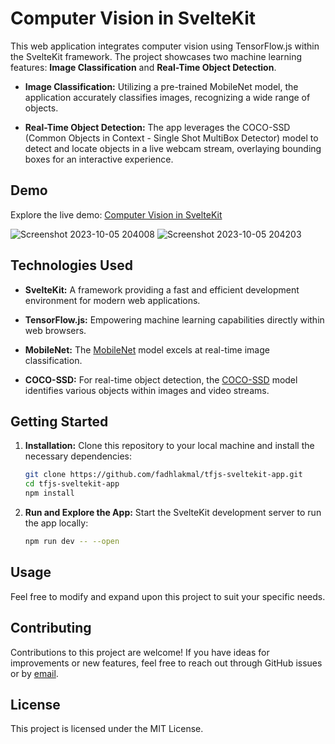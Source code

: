 # Computer Vision in SvelteKit

This web application integrates computer vision using TensorFlow.js within the SvelteKit framework. The project showcases two machine learning features: **Image Classification** and **Real-Time Object Detection**.

- **Image Classification:** Utilizing a pre-trained MobileNet model, the application accurately classifies images, recognizing a wide range of objects.

- **Real-Time Object Detection:** The app leverages the COCO-SSD (Common Objects in Context - Single Shot MultiBox Detector) model to detect and locate objects in a live webcam stream, overlaying bounding boxes for an interactive experience.

## Demo

Explore the live demo: [Computer Vision in SvelteKit](https://tfjs-sveltekit.vercel.app/)

![Screenshot 2023-10-05 204008](https://github.com/fadhlakmal/tfjs-sveltekit-app/assets/120249194/50133cfb-5418-41b5-8afb-84c90ecc7e33)
![Screenshot 2023-10-05 204203](https://github.com/fadhlakmal/tfjs-sveltekit-app/assets/120249194/f69fac84-ad54-415a-8e62-8a75900061cc)

## Technologies Used

- **SvelteKit:** A framework providing a fast and efficient development environment for modern web applications.

- **TensorFlow.js:** Empowering machine learning capabilities directly within web browsers.

- **MobileNet:** The [MobileNet](https://www.npmjs.com/package/@tensorflow-models/mobilenet) model excels at real-time image classification.

- **COCO-SSD:** For real-time object detection, the [COCO-SSD](https://www.npmjs.com/package/@tensorflow-models/coco-ssd) model identifies various objects within images and video streams.

## Getting Started

1. **Installation:** Clone this repository to your local machine and install the necessary dependencies:

   ```bash
   git clone https://github.com/fadhlakmal/tfjs-sveltekit-app.git
   cd tfjs-sveltekit-app
   npm install

   ```
2. **Run and Explore the App:** Start the SvelteKit development server to run the app locally:
   ```bash
   npm run dev -- --open
   ```

## Usage
Feel free to modify and expand upon this project to suit your specific needs.

## Contributing
Contributions to this project are welcome! If you have ideas for improvements or new features, feel free to reach out through GitHub issues or by [email](mailto:akmal.madany1@gmail.com).

## License
This project is licensed under the MIT License.
